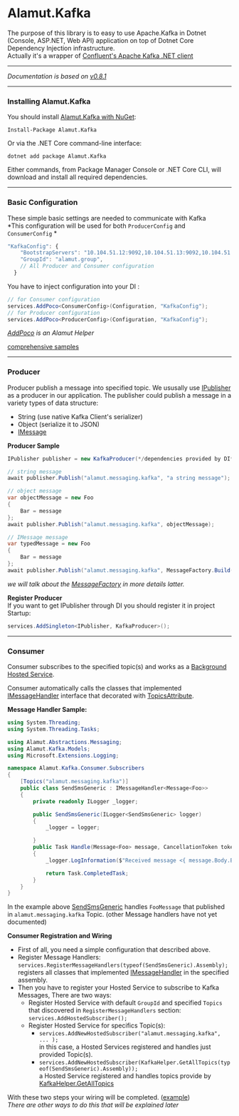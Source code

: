 # Alamut.Kafka  
The purpose of this library is to easy to use Apache.Kafka in Dotnet (Console, ASP.NET, Web API) application on top of Dotnet Core Dependency Injection infrastructure.  
Actually it's a wrapper of [Confluent's Apache Kafka .NET client](https://github.com/confluentinc/confluent-kafka-dotnet)

***
*Documentation is based on [v0.8.1](https://github.com/SorenZ/Alamut.Kafka/tree/v0.8.1)*
***

### Installing Alamut.Kafka
You should install [Alamut.Kafka with NuGet](https://www.nuget.org/packages/Alamut.Kafka):

    Install-Package Alamut.Kafka
    
Or via the .NET Core command-line interface:

    dotnet add package Alamut.Kafka

Either commands, from Package Manager Console or .NET Core CLI, will download and install all required dependencies.

***

### Basic Configuration
These simple basic settings are needed to communicate with Kafka  
*This configuration will be used for both `ProducerConfig` and `ConsumerConfig` *
```js
"KafkaConfig": {
    "BootstrapServers": "10.104.51.12:9092,10.104.51.13:9092,10.104.51.14:9092",
    "GroupId": "alamut.group",
    // All Producer and Consumer configuration
  }
```

You have to inject configuration into your DI :
```csharp
// for Consumer configuration
services.AddPoco<ConsumerConfig>(Configuration, "KafkaConfig");
// for Producer configuration
services.AddPoco<ProducerConfig>(Configuration, "KafkaConfig");
```
*[AddPoco](https://github.com/SorenZ/Alamut.AspNet/wiki/Add-POCO) is an Alamut Helper*

[comprehensive samples](https://github.com/SorenZ/Alamut.Kafka/blob/master/samples/Alamut.Kafka.Consumer/Startup.cs)

***

### Producer
Producer publish a message into specified topic.
We ususally use [IPublisher](https://github.com/SorenZ/Alamut.Abstractions/blob/master/src/Alamut.Abstractions/Messaging/IPublisher.cs) as a producer in our application.
The publisher could publish a message in a variety types of data structure:
* String (use native Kafka Client's serializer) 
* Object (serialize it to JSON)
* [IMessage](https://github.com/SorenZ/Alamut.Abstractions/blob/master/src/Alamut.Abstractions/Messaging/MessageContracts/IMessage.cs) 

**Producer Sample**
```csharp
IPublisher publisher = new KafkaProducer(*/dependencies provided by DI*/);

// string message
await publisher.Publish("alamut.messaging.kafka", "a string message");

// object message
var objectMessage = new Foo
{
    Bar = message
};
await publisher.Publish("alamut.messaging.kafka", objectMessage);

// IMessage message
var typedMessage = new Foo
{
    Bar = message
};
await publisher.Publish("alamut.messaging.kafka", MessageFactory.Build(typedMessage));
```
*we will talk about the [MessageFactory](https://github.com/SorenZ/Alamut.Abstractions/blob/master/src/Alamut.Abstractions/Messaging/MessageFactory.cs) in more details latter.*

**Register Producer**  
If you want to get IPublisher through DI you should register it in project Startup:  
```csharp
services.AddSingleton<IPublisher, KafkaProducer>();
```

***

### Consumer  
Consumer subscribes to the specified topic(s) and works as a [Background Hosted Service](https://docs.microsoft.com/en-us/aspnet/core/fundamentals/host/hosted-services).  

Consumer automatically calls the classes that implemented [IMessageHandler<TMessage>](https://github.com/SorenZ/Alamut.Abstractions/blob/master/src/Alamut.Abstractions/Messaging/IMessageHandler%5BTMessage%5D.cs) interface that decorated with [TopicsAttribute](https://github.com/SorenZ/Alamut.Abstractions/blob/master/src/Alamut.Abstractions/Messaging/TopicsAttribute.cs).  

**Message Handler Sample:**
```csharp
using System.Threading;
using System.Threading.Tasks;

using Alamut.Abstractions.Messaging;
using Alamut.Kafka.Models;
using Microsoft.Extensions.Logging;

namespace Alamut.Kafka.Consumer.Subscribers
{
    [Topics("alamut.messaging.kafka")]
    public class SendSmsGeneric : IMessageHandler<Message<Foo>>
    {
        private readonly ILogger _logger;

        public SendSmsGeneric(ILogger<SendSmsGeneric> logger)
        {
            _logger = logger;

        }
        public Task Handle(Message<Foo> message, CancellationToken token)
        {
            _logger.LogInformation($"Received message <{ message.Body.Bar }>");

            return Task.CompletedTask;
        }
    }
}
```
In the example above [SendSmsGeneric](https://github.com/SorenZ/Alamut.Kafka/blob/master/samples/Alamut.Kafka.Consumer/Subscribers/SendSmsGeneric.cs) handles `FooMessage` that published in `alamut.messaging.kafka` Topic. (other Message handlers have not yet documented)  

**Consumer Registration and Wiring**
* First of all, you need a simple configuration that described above.  
* Register Message Handlers:  
    `services.RegisterMessageHandlers(typeof(SendSmsGeneric).Assembly);`   
    registers all classes that implemented [IMessageHandler<TMessage>](https://github.com/SorenZ/Alamut.Abstractions/blob/master/src/Alamut.Abstractions/Messaging/IMessageHandler%5BTMessage%5D.cs) in the specified assembly. 
* Then you have to register your Hosted Service to subscribe to Kafka Messages, There are two ways:  
  * Register Hosted Service with default `GroupId` and specified `Topics` that discovered in `RegisterMessageHandlers` section:  
    `services.AddHostedSubscriber();`
  * Register Hosted Service for specifics Topic(s): 
      * `services.AddNewHostedSubscriber("alamut.messaging.kafka", ... );`  
        in this case, a Hosted Services registered and handles just provided Topic(s).  
      * `services.AddNewHostedSubscriber(KafkaHelper.GetAllTopics(typeof(SendSmsGeneric).Assembly));`  
        a Hosted Service registered and handles topics provide by [KafkaHelper.GetAllTopics](https://github.com/SorenZ/Alamut.Kafka/blob/master/src/Alamut.Kafka/DependencyInjection/KafkaHelper.cs#L16)   
       
 
With these two steps your wiring will be completed. ([example](https://github.com/SorenZ/Alamut.Kafka/blob/master/samples/Alamut.Kafka.Consumer/Startup.cs))  
*There are other ways to do this that will be explained later* 

